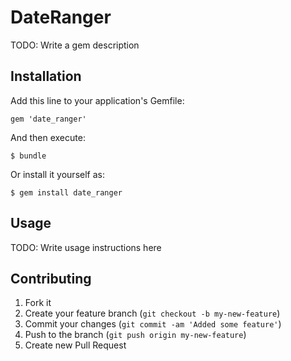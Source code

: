 # DateRanger

TODO: Write a gem description

## Installation

Add this line to your application's Gemfile:

    gem 'date_ranger'

And then execute:

    $ bundle

Or install it yourself as:

    $ gem install date_ranger

## Usage

TODO: Write usage instructions here

## Contributing

1. Fork it
2. Create your feature branch (`git checkout -b my-new-feature`)
3. Commit your changes (`git commit -am 'Added some feature'`)
4. Push to the branch (`git push origin my-new-feature`)
5. Create new Pull Request
